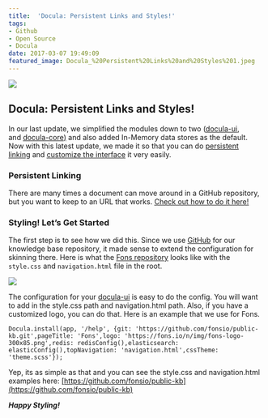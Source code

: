 ```yaml
---
title:  'Docula: Persistent Links and Styles!'
tags:
- Github
- Open Source
- Docula
date: 2017-03-07 19:49:09
featured_image: Docula_%20Persistent%20Links%20and%20Styles%201.jpeg
---
```


![](Images/Docula_%20Persistent%20Links%20and%20Styles%201.jpeg)

## Docula: Persistent Links and Styles!

In our last update, we simplified the modules down to two (<u>[docula-ui](https://www.npmjs.com/package/docula-ui)</u>, and <u>[docula-core](https://www.npmjs.com/package/docula-core))</u> and also added In-Memory data stores as the default. Now with this latest update, we made it so that you can do <u>[persistent linking](https://docu.la/docs/article/configuration/deeplinks)</u> and <u>[customize the interface](https://docu.la/docs/article/configuration/customization)</u> it very easily.

### Persistent Linking

There are many times a document can move around in a GitHub repository, but you want to keep to an URL that works. <u>[Check out how to do it here!](https://docu.la/docs/article/configuration/deeplinks)</u>

### Styling! Let’s Get Started

The first step is to see how we did this. Since we use <u>[GitHub](https://github.com/)</u> for our knowledge base repository, it made sense to extend the configuration for skinning there. Here is what the <u>[Fons repository](https://github.com/fonsio/public-kb)</u> looks like with the `style.css` and `navigation.html` file in the root.

![](Images/Docula_%20Persistent%20Links%20and%20Styles%202.png)

The configuration for your <u>[docula-ui](https://www.npmjs.com/package/docula-ui)</u> is easy to do the config. You will want to add in the style.css path and navigation.html path. Also, if you have a customized logo, you can do that. Here is an example that we use for Fons.

```
Docula.install(app, '/help', {git: 'https://github.com/fonsio/public-kb.git',pageTitle: 'Fons',logo: 'https://fons.io/n/img/fons-logo-300x85.png',redis: redisConfig(),elasticsearch: elasticConfig(),topNavigation: 'navigation.html',cssTheme: 'theme.scss'});
```

Yep, its as simple as that and you can see the style.css and navigation.html examples here: <u>[https://github.com/fonsio/public-kb](https://github.com/fonsio/public-kb)</u>

***Happy Styling!***

